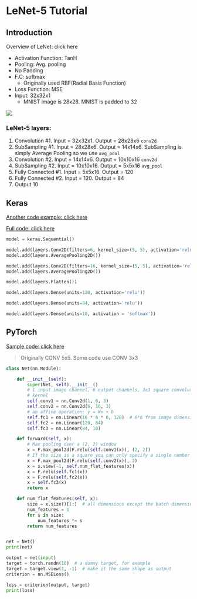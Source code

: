 # LeNet-5 Tutorial

## Introduction

Overview of LeNet: click here

* Activation Function: TanH
* Pooling: Avg. pooling
* No Padding
* F.C: softmax
  * Originally used RBF\(Radial Basis Function\)
* Loss Function: MSE 
* Input: 32x32x1
  * MNIST image is 28x28.  MNIST is padded to 32

![](../../../images/image%20%28231%29.png)

### LeNet-5 layers: <a id="d723"></a>

1. Convolution \#1. Input = 32x32x1. Output = 28x28x6 `conv2d`
2. SubSampling \#1. Input = 28x28x6. Output = 14x14x6. SubSampling is simply Average Pooling so we use `avg_pool`
3. Convolution \#2. Input = 14x14x6. Output = 10x10x16 `conv2d`
4. SubSampling \#2. Input = 10x10x16. Output = 5x5x16 `avg_pool`
5. Fully Connected \#1. Input = 5x5x16. Output = 120
6. Fully Connected \#2. Input = 120. Output = 84
7. Output 10

## Keras

[Another code example: click here](https://www.pyimagesearch.com/2016/08/01/lenet-convolutional-neural-network-in-python/)

[Full code: click here](https://colab.research.google.com/drive/18FSrS80KtvRW5-bedEQ3HwDKelbNfUSy#scrollTo=5zp3oRg6lP0d)

```python
model = keras.Sequential()

model.add(layers.Conv2D(filters=6, kernel_size=(5, 5), activation='relu', input_shape=(32,32,1)))
model.add(layers.AveragePooling2D())

model.add(layers.Conv2D(filters=16, kernel_size=(5, 5), activation='relu'))
model.add(layers.AveragePooling2D())

model.add(layers.Flatten())

model.add(layers.Dense(units=120, activation='relu'))

model.add(layers.Dense(units=84, activation='relu'))

model.add(layers.Dense(units=10, activation = 'softmax'))
```

## PyTorch

[Sample code: click here](https://pytorch.org/tutorials/beginner/blitz/neural_networks_tutorial.html)

> Originally CONV 5x5. Some code use CONV 3x3

```python
class Net(nn.Module):

    def __init__(self):
        super(Net, self).__init__()
        # 1 input image channel, 6 output channels, 3x3 square convolution
        # kernel
        self.conv1 = nn.Conv2d(1, 6, 3)
        self.conv2 = nn.Conv2d(6, 16, 3)
        # an affine operation: y = Wx + b
        self.fc1 = nn.Linear(16 * 6 * 6, 120)  # 6*6 from image dimension
        self.fc2 = nn.Linear(120, 84)
        self.fc3 = nn.Linear(84, 10)

    def forward(self, x):
        # Max pooling over a (2, 2) window
        x = F.max_pool2d(F.relu(self.conv1(x)), (2, 2))
        # If the size is a square you can only specify a single number
        x = F.max_pool2d(F.relu(self.conv2(x)), 2)
        x = x.view(-1, self.num_flat_features(x))
        x = F.relu(self.fc1(x))
        x = F.relu(self.fc2(x))
        x = self.fc3(x)
        return x

    def num_flat_features(self, x):
        size = x.size()[1:]  # all dimensions except the batch dimension
        num_features = 1
        for s in size:
            num_features *= s
        return num_features


net = Net()
print(net)
```

```python
output = net(input)
target = torch.randn(10)  # a dummy target, for example
target = target.view(1, -1)  # make it the same shape as output
criterion = nn.MSELoss()

loss = criterion(output, target)
print(loss)
```

